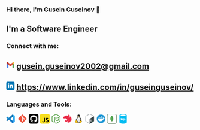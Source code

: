 ### Hi there, I'm Gusein Guseinov 👋

## I'm a Software Engineer

### Connect with me:

## [<img alt="Email" width="22px" src="./static/email.svg" />][mail] gusein.guseinov2002@gmail.com

## [<img alt="Email" width="22px" src="./static/linkedin.svg" />][mail] https://www.linkedin.com/in/guseinguseinov/

### Languages and Tools:

<p>
    <img src="./static/vs-code.svg" alt="Visual Studio Code" width="26"/>
    <img src="./static/git.svg" alt="git" width="26" />
    <img src="./static/github.svg" alt="github" width="26" />
    <img src="./static/javascript.svg" alt="javascript" width="26" />
    <img src="./static/nodejs.svg" alt="nodejs" width="26" />
    <img src="./static/nestjs.svg" alt="nestjs" width="26" />
    <img src="./static/linux.svg" alt="linux" width="26" />
    <img src="./static/bash.svg" alt="bash" width="26" />
    <img src="./static/docker.svg" alt="docker" width="26" />
    <img src="./static/mongodb.svg" alt="mongodb" width="26" />
    <img src="./static/sql.svg" alt="sql" width="26" />

</p>

[mail]: mailto:gusein.guseinov2002@gmail.com
[linkedin]: https://www.linkedin.com/in/guseinguseinov/
